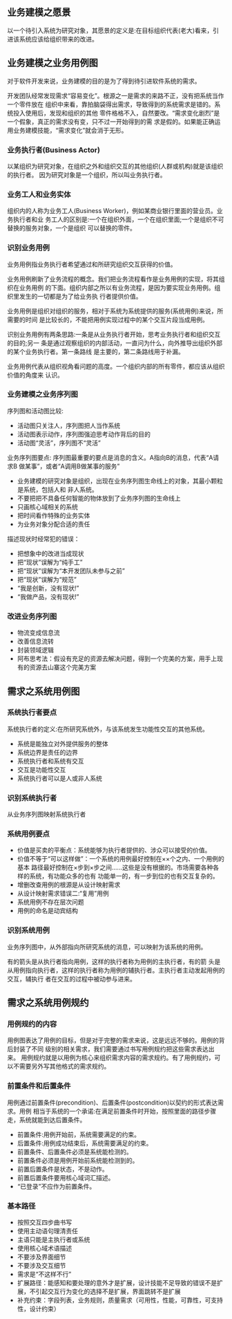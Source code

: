 ## 业务建模之愿景

以一个待引入系统为研究对象，其愿景的定义是:在目标组织代表(老大)看来，引进该系统应该给组织带来的改进。

## 业务建模之业务用例图

对于软件开发来说，业务建模的目的是为了得到待引进软件系统的需求。

开发团队经常发现需求“容易变化”。根源之一是需求的来路不正，没有把系统当作一个零件放在 组织中来看，靠拍脑袋得出需求，导致得到的系统需求是错的。系统投入使用后，发现和组织的其他 零件格格不入，自然要改。“需求变化剧烈”是一个假象，真正的需求没有变，只不过一开始得到的需 求是假的。如果能正确运用业务建模技能，“需求变化”就会消于无形。

### 业务执行者(Business Actor)

以某组织为研究对象，在组织之外和组织交互的其他组织(人群或机构)就是该组织的执行者。 因为研究对象是一个组织，所以叫业务执行者。

### 业务工人和业务实体

组织内的人称为业务工人(Business Worker)，例如某商业银行里面的营业员。业务执行者和业 务工人的区别是:一个在组织外面，一个在组织里面;一个是组织不可替换的服务对象，一个是组织 可以替换的零件。

### 识别业务用例

业务用例指业务执行者希望通过和所研究组织交互获得的价值。

业务用例刷新了业务流程的概念。我们把业务流程看作是业务用例的实现，将其组织在业务用例 的下面。组织内部之所以有业务流程，是因为要实现业务用例。组织里发生的一切都是为了给业务执 行者提供价值。

业务用例是组织对组织的服务，相对于系统为系统提供的服务(系统用例)来说，所需要的时间 是比较长的，不能把用例实现过程中的某个交互片段当成用例。

识别业务用例有两条思路:一条是从业务执行者开始，思考业务执行者和组织交互的目的;另一
条是通过观察组织的内部活动，一直问为什么，向外推导出组织外部的某个业务执行者。第一条路线 是主要的，第二条路线用于补漏。

业务用例代表从组织视角看问题的高度。一个组织内部的所有零件，都应该从组织价值的角度来 认识。

### 业务建模之业务序列图

序列图和活动图比较:
- 活动图只关注人，序列图把人当作系统
- 活动图表示动作，序列图强迫思考动作背后的目的
- 活动图“灵活”，序列图不“灵活”

业务序列图要点:
序列图最重要的要点是消息的含义。A指向B的消息，代表“A请求B 做某事”，或者“A调用B做某事的服务”
- 业务建模的研究对象是组织，出现在业务序列图生命线上的对象，其最小颗粒是系统，包括人和 非人系统。
- 不要把把不具备任何智能的物体放到了业务序列图的生命线上
- 只画核心域相关的系统
- 把时间看作特殊的业务实体
- 为业务对象分配合适的责任

描述现状时经常犯的错误：
- 把想象中的改进当成现状
- 把“现状”误解为“纯手工”
- 把“现状”误解为“本开发团队未参与之前”
- 把“现状”误解为“规范”
- “我是创新，没有现状!”
- “我做产品，没有现状!”

### 改进业务序列图
- 物流变成信息流
- 改善信息流转
- 封装领域逻辑
- 阿布思考法：假设有充足的资源去解决问题，得到一个完美的方案，用手上现有的资源去山寨这个完美方案


## 需求之系统用例图

 
### 系统执行者要点

系统执行者的定义:在所研究系统外，与该系统发生功能性交互的其他系统。

- 系统是能独立对外提供服务的整体
- 系统边界是责任的边界
- 系统执行者和系统有交互
- 交互是功能性交互
- 系统执行者可以是人或非人系统

### 识别系统执行者

从业务序列图映射系统执行者

### 系统用例要点

- 价值是买卖的平衡点：系统能够为执行者提供的、涉众可以接受的价值。
- 价值不等于“可以这样做”：一个系统的用例最好控制在××个之内、一个用例的基本 路径最好控制在×步到×步之间......这些是没有根据的。市场需要各种各样的系统，有功能众多的也有 功能单一的，有一步到位的也有交互复杂的。
- 增删改查用例的根源是从设计映射需求
- 从设计映射需求错误二:“复用”用例
- 系统用例不存在层次问题
- 用例的命名是动宾结构

### 识别系统用例

业务序列图中，从外部指向所研究系统的消息，可以映射为该系统的用例。

有的箭头是从执行者指向用例，这样的执行者称为用例的主执行者，有的箭 头是从用例指向执行者，这样的执行者称为用例的辅执行者。主执行者主动发起用例的交互，辅执行 者在交互的过程中被动参与进来。

## 需求之系统用例规约

### 用例规约的内容

用例图表达了用例的目标，但是对于完整的需求来说，这是远远不够的。用例的背后封装了不同 级别的相关需求，我们需要通过书写用例规约把这些需求表达出来。
用例规约就是以用例为核心来组织需求内容的需求规约。有了用例规约，可以不需要另外写其他格式的需求规约。

### 前置条件和后置条件

用例通过前置条件(precondition)、后置条件(postcondition)以契约的形式表达需求。用例 相当于系统的一个承诺:在满足前置条件时开始，按照里面的路径步骤走，系统就能到达后置条件。
- 前置条件:用例开始前，系统需要满足的约束。
- 后置条件:用例成功结束后，系统需要满足的约束。
- 前置条件、后置条件必须是系统能检测的。
- 前置条件必须是用例开始前系统能检测到的。
- 前置后置条件是状态，不是动作。
- 前置后置条件要用核心域词汇描述。
- “已登录”不应作为前置条件。

### 基本路径

- 按照交互四步曲书写
- 使用主动语句理清责任
- 主语只能是主执行者或系统
- 使用核心域术语描述
- 不要涉及界面细节
- 不要涉及交互细节
- 需求是“不这样不行”
- 扩展路径：能感知和要处理的意外才是扩展，设计技能不足导致的错误不是扩展，不引起交互行为变化的选择不是扩展，界面跳转不是扩展
- 补充约束：字段列表，业务规则，质量需求（可用性，性能，可靠性，可支持性，设计约束）
































